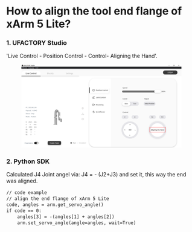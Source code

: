 # How to align the tool end flange of xArm 5 Lite?

### 1. UFACTORY Studio

'Live Control - Position Control - Control- Aligning the Hand'.

<figure><img src="../.gitbook/assets/image (52).png" alt=""><figcaption></figcaption></figure>

### 2. Python SDK

Calculated J4 Joint angel via: J4 = - (J2+J3) and set it, this way the end was aligned.

```
// code example
// align the end flange of xArm 5 Lite
code, angles = arm.get_servo_angle()
if code == 0:
    angles[3] = -(angles[1] + angles[2])
    arm.set_servo_angle(angle=angles, wait=True)
```
